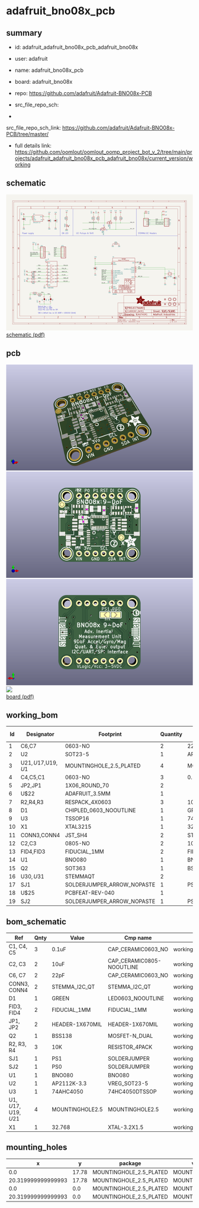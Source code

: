 # adafruit_bno08x_pcb
 
## summary 
* id: adafruit_adafruit_bno08x_pcb_adafruit_bno08x
* user: adafruit
* name: adafruit_bno08x_pcb
* board: adafruit_bno08x
* repo: https://github.com/adafruit/Adafruit-BNO08x-PCB



* src_file_repo_sch: 
*
 src_file_repo_sch_link: https://github.com/adafruit/Adafruit-BNO08x-PCB/tree/master/
* full details link: https://github.com/oomlout/oomlout_oomp_project_bot_v_2/tree/main/projects/adafruit_adafruit_bno08x_pcb_adafruit_bno08x/current_version/working  

## schematic  
![](working_schematic_600.png)  
[schematic (pdf)](working_schematic.pdf)  

## pcb  
![](working_3d_600.png) 
![](working_3d_front_600.png)  
![](working_3d_back_600.png)  
![](working_600.png)  
[board (pdf)](working.pdf)  

## working_bom
| Id | Designator | Footprint | Quantity | Designation | Supplier and ref |  | None | 
| --- | --- | --- | --- | --- | --- | --- | --- | 
| 1 | C6,C7 | 0603-NO | 2 | 22pF |  |  | [''] | 
| 2 | U2 | SOT23-5 | 1 | AP2112K-3.3 |  |  | [''] | 
| 3 | U$21,U$17,U$19,U$1 | MOUNTINGHOLE_2.5_PLATED | 4 | MOUNTINGHOLE2.5 |  |  | [''] | 
| 4 | C4,C5,C1 | 0603-NO | 3 | 0.1uF |  |  | [''] | 
| 5 | JP2,JP1 | 1X06_ROUND_70 | 2 |  |  |  | [''] | 
| 6 | U$22 | ADAFRUIT_3.5MM | 1 |  |  |  | [''] | 
| 7 | R2,R4,R3 | RESPACK_4X0603 | 3 | 10K |  |  | [''] | 
| 8 | D1 | CHIPLED_0603_NOOUTLINE | 1 | GREEN |  |  | [''] | 
| 9 | U3 | TSSOP16 | 1 | 74AHC4050 |  |  | [''] | 
| 10 | X1 | XTAL3215 | 1 | 32.768 |  |  | [''] | 
| 11 | CONN3,CONN4 | JST_SH4 | 2 | STEMMA_I2C_QT |  |  | [''] | 
| 12 | C2,C3 | 0805-NO | 2 | 10uF |  |  | [''] | 
| 13 | FID4,FID3 | FIDUCIAL_1MM | 2 | FIDUCIAL_1MM |  |  | [''] | 
| 14 | U1 | BNO080 | 1 | BNO080 |  |  | [''] | 
| 15 | Q2 | SOT363 | 1 | BSS138 |  |  | [''] | 
| 16 | U$30,U$31 | STEMMAQT | 2 |  |  |  | [''] | 
| 17 | SJ1 | SOLDERJUMPER_ARROW_NOPASTE | 1 | PS1 |  |  | [''] | 
| 18 | U$25 | PCBFEAT-REV-040 | 1 |  |  |  | [''] | 
| 19 | SJ2 | SOLDERJUMPER_ARROW_NOPASTE | 1 | PS0 |  |  | [''] | 


## bom_schematic
| Ref | Qnty | Value | Cmp name | Footprint | Description | Vendor | DNP | 
| --- | --- | --- | --- | --- | --- | --- | --- | 
| C1, C4, C5 | 3 | 0.1uF | CAP_CERAMIC0603_NO | working:0603-NO |  |  |  | 
| C2, C3 | 2 | 10uF | CAP_CERAMIC0805-NOOUTLINE | working:0805-NO |  |  |  | 
| C6, C7 | 2 | 22pF | CAP_CERAMIC0603_NO | working:0603-NO |  |  |  | 
| CONN3, CONN4 | 2 | STEMMA_I2C_QT | STEMMA_I2C_QT | working:JST_SH4 |  |  |  | 
| D1 | 1 | GREEN | LED0603_NOOUTLINE | working:CHIPLED_0603_NOOUTLINE |  |  |  | 
| FID3, FID4 | 2 | FIDUCIAL_1MM | FIDUCIAL_1MM | working:FIDUCIAL_1MM |  |  |  | 
| JP1, JP2 | 2 | HEADER-1X670MIL | HEADER-1X670MIL | working:1X06_ROUND_70 |  |  |  | 
| Q2 | 1 | BSS138 | MOSFET-N_DUAL | working:SOT363 |  |  |  | 
| R2, R3, R4 | 3 | 10K | RESISTOR_4PACK | working:RESPACK_4X0603 |  |  |  | 
| SJ1 | 1 | PS1 | SOLDERJUMPER | working:SOLDERJUMPER_ARROW_NOPASTE |  |  |  | 
| SJ2 | 1 | PS0 | SOLDERJUMPER | working:SOLDERJUMPER_ARROW_NOPASTE |  |  |  | 
| U1 | 1 | BNO080 | BNO080 | working:BNO080 |  |  |  | 
| U2 | 1 | AP2112K-3.3 | VREG_SOT23-5 | working:SOT23-5 |  |  |  | 
| U3 | 1 | 74AHC4050 | 74HC4050DTSSOP | working:TSSOP16 |  |  |  | 
| U$1, U$17, U$19, U$21 | 4 | MOUNTINGHOLE2.5 | MOUNTINGHOLE2.5 | working:MOUNTINGHOLE_2.5_PLATED |  |  |  | 
| X1 | 1 | 32.768 | XTAL-3.2X1.5 | working:XTAL3215 |  |  |  | 


## mounting_holes
| x | y | package | value | ref | size | 
| --- | --- | --- | --- | --- | --- | 
| 0.0 | 17.78 | MOUNTINGHOLE_2.5_PLATED | MOUNTINGHOLE2.5 | U$1 | m3 | 
| 20.319999999999993 | 17.78 | MOUNTINGHOLE_2.5_PLATED | MOUNTINGHOLE2.5 | U$17 | m3 | 
| 0.0 | 0.0 | MOUNTINGHOLE_2.5_PLATED | MOUNTINGHOLE2.5 | U$19 | m3 | 
| 20.319999999999993 | 0.0 | MOUNTINGHOLE_2.5_PLATED | MOUNTINGHOLE2.5 | U$21 | m3 | 


